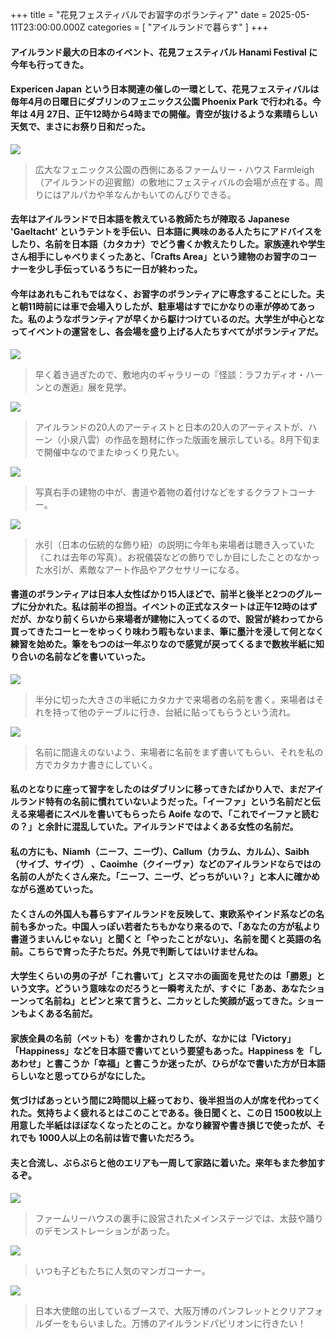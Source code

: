 +++
title = "花見フェスティバルでお習字のボランティア"
date = 2025-05-11T23:00:00.000Z
categories = [ "アイルランドで暮らす" ]
+++

#### アイルランド最大の日本のイベント、花見フェスティバル Hanami Festival に今年も行ってきた。

<!--more-->

#### Expericen Japan という日本関連の催しの一環として、花見フェスティバルは毎年4月の日曜日にダブリンのフェニックス公園 Phoenix Park で行われる。今年は 4月 27日、正午12時から4時までの開催。青空が抜けるような素晴らしい天気で、まさにお祭り日和だった。

![](/0050512_Hanami-8.webp)

> 広大なフェニックス公園の西側にあるファームリー・ハウス Farmleigh（アイルランドの迎賓館）の敷地にフェスティバルの会場が点在する。周りにはアルパカや羊なんかもいてのんびりできる。

#### 去年はアイルランドで日本語を教えている教師たちが陣取る Japanese 'Gaeltacht’ というテントを手伝い、日本語に興味のある人たちにアドバイスをしたり、名前を日本語（カタカナ）でどう書くか教えたりした。家族連れや学生さん相手にしゃべりまくったあと、「Crafts Area」という建物のお習字のコーナーを少し手伝っているうちに一日が終わった。

#### 今年はあれもこれもではなく、お習字のボランティアに専念することにした。夫と朝11時前には車で会場入りしたが、駐車場はすでにかなりの車が停めてあった。私のようなボランティアが早くから駆けつけているのだ。大学生が中心となってイベントの運営をし、各会場を盛り上げる人たちすべてがボランティアだ。

![](/0050512_Hanami-7.webp)

> 早く着き過ぎたので、敷地内のギャラリーの『怪談：ラフカディオ・ハーンとの邂逅』展を見学。

![](/0050512_Hanami-6.webp)

> アイルランドの20人のアーティストと日本の20人のアーティストが、ハーン（小泉八雲）の作品を題材に作った版画を展示している。8月下旬まで開催中なのでまたゆっくり見たい。

![](/0050512_Hanami-5.webp)

> 写真右手の建物の中が、書道や着物の着付けなどをするクラフトコーナー。

![](/0050512_Hanami-9.webp)

> 水引（日本の伝統的な飾り紐）の説明に今年も来場者は聴き入っていた（これは去年の写真）。お祝儀袋などの飾りでしか目にしたことのなかった水引が、素敵なアート作品やアクセサリーになる。

#### 書道のボランティアは日本人女性ばかり15人ほどで、前半と後半と2つのグループに分かれた。私は前半の担当。イベントの正式なスタートは正午12時のはずだが、かなり前くらいから来場者が建物に入ってくるので、設営が終わってから買ってきたコーヒーをゆっくり味わう暇もないまま、筆に墨汁を浸して何となく練習を始めた。筆をもつのは一年ぶりなので感覚が戻ってくるまで数枚半紙に知り合いの名前などを書いていった。

![](/0050512_Hanami-4.webp)

> 半分に切った大きさの半紙にカタカナで来場者の名前を書く。来場者はそれを持って他のテーブルに行き、台紙に貼ってもらうという流れ。

![](/0050512_Hanami-10.webp)

> 名前に間違えのないよう、来場者に名前をまず書いてもらい、それを私の方でカタカナ書きにしていく。

#### 私のとなりに座って習字をしたのはダブリンに移ってきたばかり人で、まだアイルランド特有の名前に慣れていないようだった。「イーファ」という名前だと伝える来場者にスペルを書いてもらったら Aoife なので、「これでイーファと読むの？」と余計に混乱していた。アイルランドではよくある女性の名前だ。

#### 私の方にも、Niamh（ニーフ、ニーヴ）、Callum（カラム、カルム）、Saibh（サイブ、サイヴ） 、Caoimhe（クイーヴァ）などのアイルランドならではの名前の人がたくさん来た。「ニーフ、ニーヴ、どっちがいい？」と本人に確かめながら進めていった。

#### たくさんの外国人も暮らすアイルランドを反映して、東欧系やインド系などの名前も多かった。中国人っぽい若者たちもかなり来るので、「あなたの方が私より書道うまいんじゃない」と聞くと「やったことがない」、名前を聞くと英語の名前。こちらで育った子たちだ。外見で判断してはいけませんね。

#### 大学生くらいの男の子が「これ書いて」とスマホの画面を見せたのは「勝恩」という文字。どういう意味なのだろうと一瞬考えたが、すぐに「ああ、あなたショーンって名前ね」とピンと来て言うと、二カッとした笑顔が返ってきた。ショーンもよくある名前だ。

#### 家族全員の名前（ペットも）を書かされりしたが、なかには「Victory」「Happiness」などを日本語で書いてという要望もあった。Happiness を「しあわせ」と書こうか「幸福」と書こうか迷ったが、ひらがなで書いた方が日本語らしいなと思ってひらがなにした。

#### 気づけばあっという間に2時間以上経っており、後半担当の人が席を代わってくれた。気持ちよく疲れるとはこのことである。後日聞くと、この日 1500枚以上用意した半紙はほぼなくなったとのこと。かなり練習や書き損じで使ったが、それでも 1000人以上の名前は皆で書いただろう。

#### 夫と合流し、ぶらぶらと他のエリアも一周して家路に着いた。来年もまた参加するぞ。

![](/0050512_Hanami-2.webp)

> ファームリーハウスの裏手に設営されたメインステージでは、太鼓や踊りのデモンストレーションがあった。

![](/0050512_Hanami-3.webp)

> いつも子どもたちに人気のマンガコーナー。

![](/0050512_Hanami-1.webp)

> 日本大使館の出しているブースで、大阪万博のパンフレットとクリアフォルダーをもらいました。万博のアイルランドパビリオンに行きたい！
